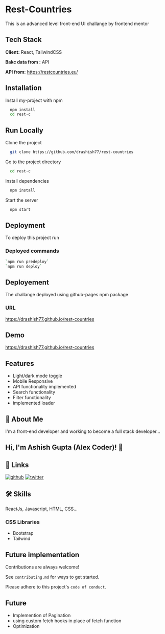 # Rest-Countries

This is an advanced level front-end UI challange by frontend mentor

## Tech Stack

**Client:** React, TailwindCSS

**Bakc data from :** API

**API from:** https://restcountries.eu/

## Installation

Install my-project with npm

```bash
  npm install
  cd rest-c
```

## Run Locally

Clone the project

```bash
  git clone https://github.com/drashish77/rest-countries
```

Go to the project directory

```bash
  cd rest-c
```

Install dependencies

```bash
  npm install
```

Start the server

```bash
  npm start
```

## Deployment

To deploy this project run

### Deployed commands

```bash
`npm run predeploy`
`npm run deploy`
```

## Deployement

The challange deployed using github-pages npm package

### URL

https://drashish77.github.io/rest-countries

## Demo

https://drashish77.github.io/rest-countries

## Features

- Light/dark mode toggle
- Mobile Responsive
- API functionality implemented
- Search functionality
- Filter functionality
- implemented loader

## 🚀 About Me

I'm a front-end developer and working to become a full stack developer...

## Hi, I'm Ashish Gupta (Alex Coder)! 👋

## 🔗 Links

[![github](https://img.shields.io/badge/github-000?style=for-the-badge&logo=github&logoColor=white)](https://github.com/drashish77/)
[![twitter](https://img.shields.io/badge/twitter-1DA1F2?style=for-the-badge&logo=twitter&logoColor=white)](https://twitter.com/dr_coderr)

## 🛠 Skills

ReactJs, Javascript, HTML, CSS...

### CSS Libraries

- Bootstrap
- Tailwind

## Future implementation

Contributions are always welcome!

See `contributing.md` for ways to get started.

Please adhere to this project's `code of conduct`.

## Future

- Implemention of Pagination
- using custom fetch hooks in place of fetch function
- Optimization
